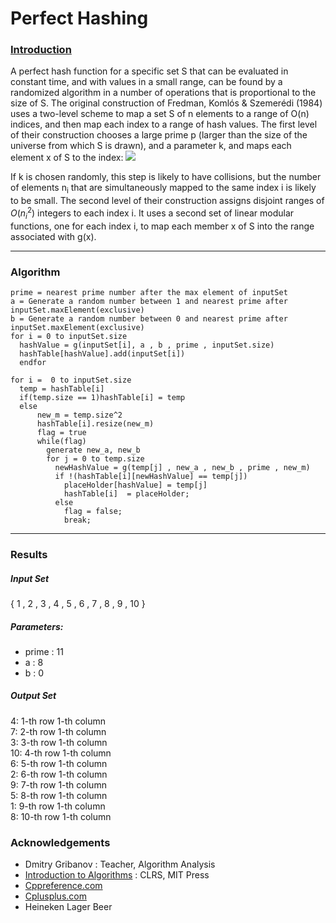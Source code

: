 # Perfect Hashing


<h3><a href="https://en.wikipedia.org/wiki/Perfect_hash_function#Construction">Introduction</a></h3>

  A perfect hash function for a specific set S that can be evaluated in constant time, and with values in a small range, can be found by a randomized algorithm in a number of operations that is proportional to the size of S. The original construction of Fredman, Komlós & Szemerédi (1984) uses a two-level scheme to map a set S of n elements to a range of O(n) indices, and then map each index to a range of hash values. The first level of their construction chooses a large prime p (larger than the size of the universe from which S is drawn), and a parameter k, and maps each element x of S to the index: <img src="https://wikimedia.org/api/rest_v1/media/math/render/svg/0eed5c339f42fdccc1685d8d3b1af928e2a3be01"/>

If k is chosen randomly, this step is likely to have collisions, but the number of elements n<sub>i</sub> that are simultaneously mapped to the same index i is likely to be small. The second level of their construction assigns disjoint ranges of <i>O</i>(<i>n<sub>i</sub></i><sup>2</sup>) integers to each index i. It uses a second set of linear modular functions, one for each index i, to map each member x of S into the range associated with g(x).


____


### Algorithm 

```
prime = nearest prime number after the max element of inputSet
a = Generate a random number between 1 and nearest prime after inputSet.maxElement(exclusive)
b = Generate a random number between 0 and nearest prime after inputSet.maxElement(exclusive)
for i = 0 to inputSet.size
  hashValue = g(inputSet[i], a , b , prime , inputSet.size)
  hashTable[hashValue].add(inputSet[i])
  endfor

for i =  0 to inputSet.size
  temp = hashTable[i]
  if(temp.size == 1)hashTable[i] = temp
  else
      new_m = temp.size^2
      hashTable[i].resize(new_m)
      flag = true
      while(flag)
        generate new_a, new_b 
        for j = 0 to temp.size
          newHashValue = g(temp[j] , new_a , new_b , prime , new_m)
          if !(hashTable[i][newHashValue] == temp[j])
            placeHolder[hashValue] = temp[j]
            hashTable[i]  = placeHolder;
          else 
            flag = false;
            break;      
```


---



### Results
##### Input Set
{ 1 , 2 , 3 , 4 , 5 , 6 , 7 , 8 , 9 , 10 }

##### Parameters:
* prime : 11
* a : 8
* b : 0

##### Output Set
4: 1-th row 1-th column  </br>
7: 2-th row 1-th column  </br>
3: 3-th row 1-th column  </br>
10: 4-th row 1-th column </br>
6: 5-th row 1-th column  </br>
2: 6-th row 1-th column  </br>
9: 7-th row 1-th column  </br>
5: 8-th row 1-th column  </br>
1: 9-th row 1-th column  </br>
8: 10-th row 1-th column </br>




### Acknowledgements
* Dmitry Gribanov : Teacher, Algorithm Analysis 
* [Introduction to Algorithms](https://en.wikipedia.org/wiki/Introduction_to_Algorithms) : CLRS, MIT Press
* [Cppreference.com](http://en.cppreference.com/w/)
* [Cplusplus.com](http://www.cplusplus.com/)
* Heineken Lager Beer
